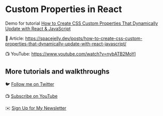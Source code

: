 # Custom Properties in React

Demo for tutorial [How to Create CSS Custom Properties That Dynamically Update with React & JavaScript](https://www.youtube.com/watch?v=nybATB2MoYI)

📝 Article: https://spacejelly.dev/posts/how-to-create-css-custom-properties-that-dynamically-update-with-react-javascript/

📺 YouTube: https://www.youtube.com/watch?v=nybATB2MoYI

## More tutorials and walkthroughs

🐦 [Follow me on Twitter](https://twitter.com/colbyfayock)

📺 [Subscribe on YouTube](https://www.youtube.com/colbyfayock)

✉️ [Sign Up for My Newsletter](https://colbyfayock.com/newsletter)
